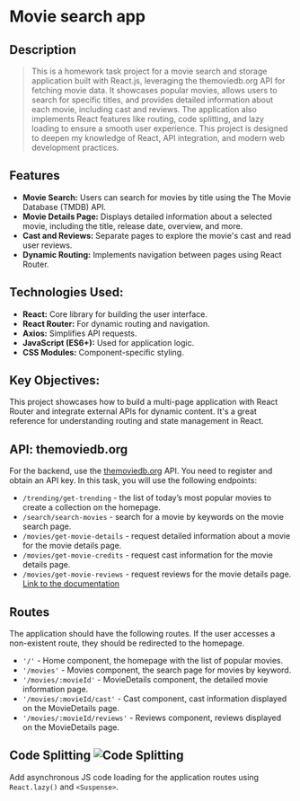 # Movie search app 

## Description 

>This is a homework task project for a movie search and storage application built with React.js, leveraging the themoviedb.org API for fetching movie data. It showcases popular movies, allows users to search for specific titles, and provides detailed information about each movie, including cast and reviews. The application also implements React features like routing, code splitting, and lazy loading to ensure a smooth user experience. This project is designed to deepen my knowledge of React, API integration, and modern web development practices.

## Features 

- **Movie Search:** Users can search for movies by title using the The Movie Database (TMDB) API.
- **Movie Details Page:** Displays detailed information about a selected movie, including the title, release date, overview, and more.
- **Cast and Reviews:** Separate pages to explore the movie's cast and read user reviews.
- **Dynamic Routing:** Implements navigation between pages using React Router.

## Technologies Used: 

- **React:** Core library for building the user interface.
- **React Router:** For dynamic routing and navigation.
- **Axios:** Simplifies API requests.
- **JavaScript (ES6+):** Used for application logic.
- **CSS Modules:** Component-specific styling.

## Key Objectives: 

This project showcases how to build a multi-page application with React Router and integrate external APIs for dynamic content. It's a great reference for understanding routing and state management in React.

## API: themoviedb.org 

For the backend, use the [themoviedb.org](https://www.themoviedb.org/) API. You need to register and obtain an API key. In this task, you will use the following endpoints:

- `/trending/get-trending` - the list of today’s most popular movies to create a collection on the homepage.
- `/search/search-movies` - search for a movie by keywords on the movie search page.
- `/movies/get-movie-details` - request detailed information about a movie for the movie details page.
- `/movies/get-movie-credits` - request cast information for the movie details page.
- `/movies/get-movie-reviews` - request reviews for the movie details page.  
[Link to the documentation](https://developers.themoviedb.org/3)

## Routes 

The application should have the following routes. If the user accesses a non-existent route, they should be redirected to the homepage.

- `'/'` - Home component, the homepage with the list of popular movies.
- `'/movies'` - Movies component, the search page for movies by keyword.
- `'/movies/:movieId'` - MovieDetails component, the detailed movie information page.
- `'/movies/:movieId/cast'` - Cast component, cast information displayed on the MovieDetails page.
- `'/movies/:movieId/reviews'` - Reviews component, reviews displayed on the MovieDetails page.

## Code Splitting ![Code Splitting](https://img.shields.io/badge/Code%20Splitting-purple?style=for-the-badge)

Add asynchronous JS code loading for the application routes using `React.lazy()` and `<Suspense>`.
